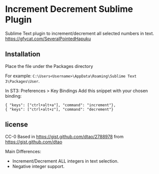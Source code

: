 # Increment Decrement Sublime Plugin
Sublime Text plugin to increment/decrement all selected numbers in text.
https://gfycat.com/SeveralPointedHapuku

## Installation
Place the file under the Packages directory 

For example: `C:\Users<Username>\AppData\Roaming\Sublime Text 3\Packages\User`.

In ST3: Preferences > Key Bindings
Add this snippet with your chosen binding:
```
{ "keys": ["ctrl+alt+a"], "command": "increment"},
{ "keys": ["ctrl+alt+z"], "command": "decrement"}
```

## license
CC-0
Based in https://gist.github.com/dtao/2788978 from https://gist.github.com/dtao

Main Differences:
* Increment/Decrement ALL integers in text selection.
* Negative integer support.

